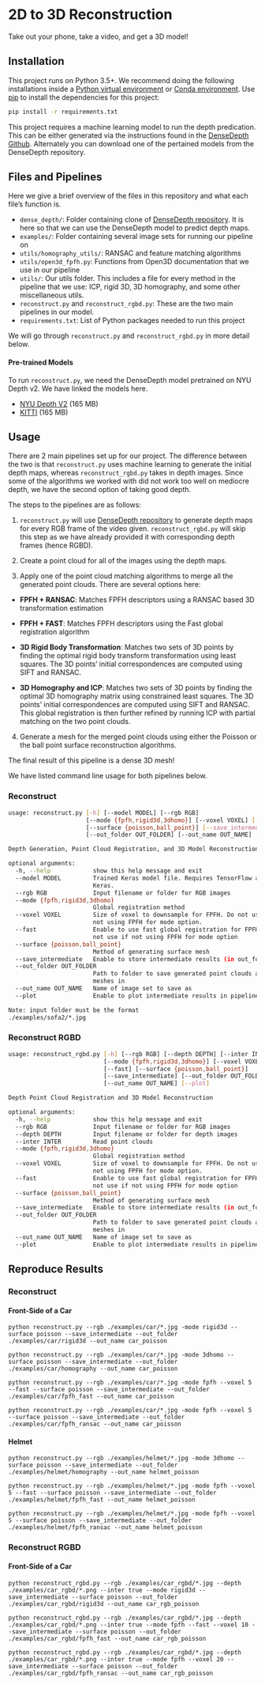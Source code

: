 # 2D to 3D Reconstruction

Take out your phone, take a video, and get a 3D model!

## Installation

This project runs on Python 3.5+. We recommend doing the following installations inside a [Python virtual environment](https://docs.python.org/3/tutorial/venv.html) or [Conda environment](https://docs.conda.io/projects/conda/en/latest/user-guide/tasks/manage-environments.html). Use [pip](https://pip.pypa.io/en/stable/) to install the dependencies for this project:

```bash
pip install -r requirements.txt
```
This project requires a machine learning model to run the depth predication. This can be either generated via the instructions
found in the [DenseDepth Github](https://github.com/ialhashim/DenseDepth). Alternately you can download one of the pertained
models from the DenseDepth repository.

## Files and Pipelines

Here we give a brief overview of the files in this repository and what each file’s function is.

- `dense_depth/`: Folder containing clone of [DenseDepth repository](https://github.com/ialhashim/DenseDepth). It is here so that we can use the DenseDepth model to predict depth maps.
- `examples/`: Folder containing several image sets for running our pipeline on
- `utils/homography_utils/`: RANSAC and feature matching algorithms
- `utils/open3d_fpfh.py`: Functions from Open3D documentation that we use in our pipeline
- `utils/`: Our utils folder. This includes a file for every method in the pipeline that we use: ICP, rigid 3D, 3D homography, and some other miscellaneous utils.
- `reconstruct.py` and `reconstruct_rgbd.py`: These are the two main pipelines in our model.
- `requirements.txt`: List of Python packages needed to run this project

We will go through `reconstruct.py` and `reconstruct_rgbd.py` in more detail below.

#### Pre-trained Models

To run `reconstruct.py`, we need the DenseDepth model pretrained on NYU Depth v2. We have linked the models here.
* [NYU Depth V2](https://s3-eu-west-1.amazonaws.com/densedepth/nyu.h5) (165 MB)
* [KITTI](https://s3-eu-west-1.amazonaws.com/densedepth/kitti.h5) (165 MB)

## Usage

There are 2 main pipelines set up for our project. The difference between the two is that `reconstruct.py` uses machine learning to generate the initial depth maps, whereas `reconstruct_rgbd.py` takes in depth images. Since some of the algorithms we worked with did not work too well on mediocre depth, we have the second option of taking good depth.

The steps to the pipelines are as follows:

1. `reconstruct.py` will use [DenseDepth repository](https://github.com/ialhashim/DenseDepth) to generate depth maps for every RGB frame of the video given. `reconstruct_rgbd.py` will skip this step as we have already provided it with corresponding depth frames (hence RGBD).
 
2. Create a point cloud for all of the images using the depth maps. 

3. Apply one of the point cloud matching algorithms to merge all the generated point clouds. There are several options here:

  - __FPFH + RANSAC__: Matches FPFH  descriptors using a RANSAC based 3D transformation estimation

  - __FPFH + FAST__: Matches FPFH  descriptors using the Fast global registration algorithm 

  - __3D Rigid Body Transformation__: Matches two sets of 3D points by finding the optimal rigid body transform transformation using least squares. The 3D points’ initial correspondences are computed using SIFT and RANSAC.

  - __3D Homography and ICP__: Matches two sets of 3D points by finding the optimal 3D homography matrix using constrained least squares. The 3D points’ initial correspondences are computed using SIFT and RANSAC. This global registration is then further refined by running ICP with partial matching on the two point clouds.

4. Generate a mesh for the merged point clouds using either the Poisson or the ball point surface reconstruction algorithms.

The final result of this pipeline is a dense 3D mesh!

We have listed command line usage for both pipelines below.

### Reconstruct

```bash
usage: reconstruct.py [-h] [--model MODEL] [--rgb RGB]
                      [--mode {fpfh,rigid3d,3dhomo}] [--voxel VOXEL] [--fast]
                      [--surface {poisson,ball_point}] [--save_intermediate]
                      [--out_folder OUT_FOLDER] [--out_name OUT_NAME] [--plot]

Depth Generation, Point Cloud Registration, and 3D Model Reconstruction

optional arguments:
  -h, --help            show this help message and exit
  --model MODEL         Trained Keras model file. Requires TensorFlow and
                        Keras.
  --rgb RGB             Input filename or folder for RGB images
  --mode {fpfh,rigid3d,3dhomo}
                        Global registration method
  --voxel VOXEL         Size of voxel to downsample for FPFH. Do not use if
                        not using FPFH for mode option.
  --fast                Enable to use fast global registration for FPFH. Do
                        not use if not using FPFH for mode option
  --surface {poisson,ball_point}
                        Method of generating surface mesh
  --save_intermediate   Enable to store intermediate results (in out_folder)
  --out_folder OUT_FOLDER
                        Path to folder to save generated point clouds and
                        meshes in
  --out_name OUT_NAME   Name of image set to save as
  --plot                Enable to plot intermediate results in pipeline

Note: input folder must be the format 
./examples/sofa2/*.jpg

```

### Reconstruct RGBD

```bash
usage: reconstruct_rgbd.py [-h] [--rgb RGB] [--depth DEPTH] [--inter INTER]
                           [--mode {fpfh,rigid3d,3dhomo}] [--voxel VOXEL]
                           [--fast] [--surface {poisson,ball_point}]
                           [--save_intermediate] [--out_folder OUT_FOLDER]
                           [--out_name OUT_NAME] [--plot]

Depth Point Cloud Registration and 3D Model Reconstruction

optional arguments:
  -h, --help            show this help message and exit
  --rgb RGB             Input filename or folder for RGB images
  --depth DEPTH         Input filename or folder for depth images
  --inter INTER         Read point clouds
  --mode {fpfh,rigid3d,3dhomo}
                        Global registration method
  --voxel VOXEL         Size of voxel to downsample for FPFH. Do not use if
                        not using FPFH for mode option.
  --fast                Enable to use fast global registration for FPFH. Do
                        not use if not using FPFH for mode option
  --surface {poisson,ball_point}
                        Method of generating surface mesh
  --save_intermediate   Enable to store intermediate results (in out_folder)
  --out_folder OUT_FOLDER
                        Path to folder to save generated point clouds and
                        meshes in
  --out_name OUT_NAME   Name of image set to save as
  --plot                Enable to plot intermediate results in pipeline

```

## Reproduce Results
### Reconstruct

#### Front-Side of a Car

```
python reconstruct.py --rgb ./examples/car/*.jpg -mode rigid3d --surface poisson --save_intermediate --out_folder ./examples/car/rigid3d --out_name car_poisson
```

```
python reconstruct.py --rgb ./examples/car/*.jpg -mode 3dhomo --surface poisson --save_intermediate --out_folder ./examples/car/homography --out_name car_poisson
```

```
python reconstruct.py --rgb ./examples/car/*.jpg -mode fpfh --voxel 5 --fast --surface poisson --save_intermediate --out_folder ./examples/car/fpfh_fast --out_name car_poisson
```

```
python reconstruct.py --rgb ./examples/car/*.jpg -mode fpfh --voxel 5 --surface poisson --save_intermediate --out_folder ./examples/car/fpfh_ransac --out_name car_poisson
```

#### Helmet

```
python reconstruct.py --rgb ./examples/helmet/*.jpg -mode 3dhomo --surface poisson --save_intermediate --out_folder ./examples/helmet/homography --out_name helmet_poisson
```

```
python reconstruct.py --rgb ./examples/helmet/*.jpg -mode fpfh --voxel 5 --fast --surface poisson --save_intermediate --out_folder ./examples/helmet/fpfh_fast --out_name helmet_poisson
```

```
python reconstruct.py --rgb ./examples/helmet/*.jpg -mode fpfh --voxel 5 --surface poisson --save_intermediate --out_folder ./examples/helmet/fpfh_ransac --out_name helmet_poisson
```


### Reconstruct RGBD

#### Front-Side of a Car

```
python reconstruct_rgbd.py --rgb ./examples/car_rgbd/*.jpg --depth ./examples/car_rgbd/*.png --inter true --mode rigid3d --save_intermediate --surface poisson --out_folder ./examples/car_rgbd/rigid3d --out_name car_rgb_poisson
```

```
python reconstruct_rgbd.py --rgb ./examples/car_rgbd/*.jpg --depth ./examples/car_rgbd/*.png --inter true --mode fpfh --fast --voxel 10 --save_intermediate --surface poisson --out_folder ./examples/car_rgbd/fpfh_fast --out_name car_rgb_poisson
```

```
python reconstruct_rgbd.py --rgb ./examples/car_rgbd/*.jpg --depth ./examples/car_rgbd/*.png --inter true --mode fpfh --voxel 20 --save_intermediate --surface poisson --out_folder ./examples/car_rgbd/fpfh_ransac --out_name car_rgb_poisson
```



